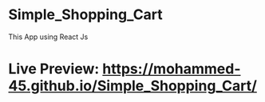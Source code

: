 # Simple_Shopping_Cart
 This App using React Js

# Live Preview: https://mohammed-45.github.io/Simple_Shopping_Cart/
